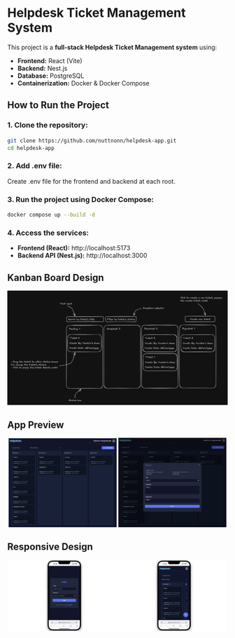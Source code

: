 # Helpdesk Ticket Management System

This project is a **full-stack Helpdesk Ticket Management system** using:
- **Frontend:** React (Vite)
- **Backend:** Nest.js
- **Database:** PostgreSQL
- **Containerization:** Docker & Docker Compose

## How to Run the Project
### 1. **Clone the repository:**
```sh
git clone https://github.com/nuttnonn/helpdesk-app.git
cd helpdesk-app
```

### 2. **Add .env file:**
Create .env file for the frontend and backend at each root.


### 3. **Run the project using Docker Compose:**
```sh
docker compose up --build -d
```
   
   
### 4. **Access the services:**
- **Frontend (React):** http://localhost:5173
- **Backend API (Nest.js):** http://localhost:3000



## Kanban Board Design
![Helpdesk Design](assets/helpdesk-design.png)



## App Preview
<p align="center">
  <img src="assets/helpdesk-example1.png" alt="Helpdesk Example 1" width="49%">
  <img src="assets/helpdesk-example2.png" alt="Helpdesk Example 2" width="49%">
</p>



## Responsive Design
<p align="center">
  <img src="assets/helpdesk-example3.png" alt="Helpdesk Example 3" width="49%">
  <img src="assets/helpdesk-example4.png" alt="Helpdesk Example 4" width="49%">
</p>